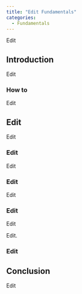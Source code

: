 ```yaml
---
title: "Edit Fundamentals"
categories:
  - Fundamentals
---
```


Edit

## Introduction

Edit

### How to

Edit

## Edit

Edit

### Edit

Edit

### Edit

Edit

### Edit

Edit

Edit.

### Edit


## Conclusion

Edit